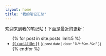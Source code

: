 ```yaml
---
layout: home
title: "我的笔记汇总"
---
```


欢迎来到我的笔记站！下面是最近的更新：

<ul>
{% for post in site.posts limit:5 %}
  <li><a href="{{ post.url }}">{{ post.title }}</a> <small>{{ post.date | date: "%Y-%m-%d" }}</small></li>
{% endfor %}
</ul>

